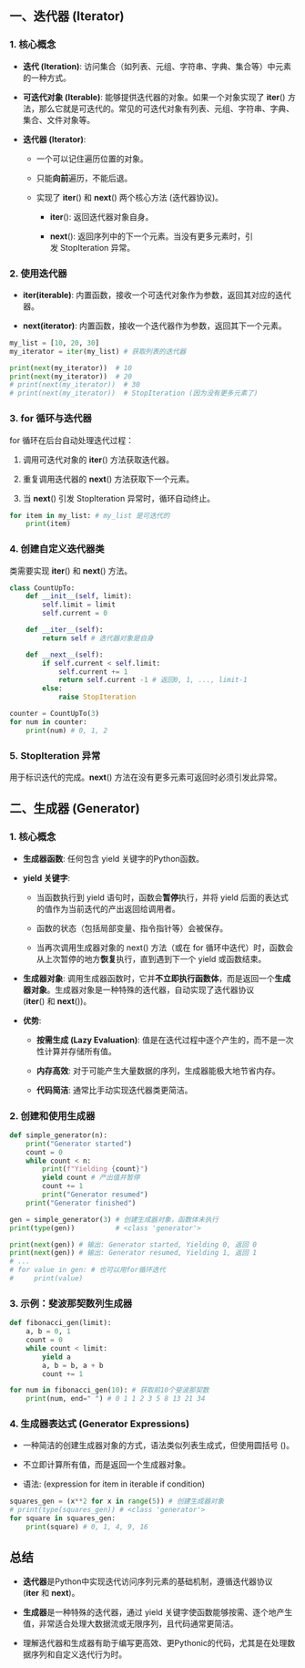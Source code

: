 ## 一、迭代器 (Iterator)

### 1. 核心概念

- **迭代 (Iteration)**: 访问集合（如列表、元组、字符串、字典、集合等）中元素的一种方式。
    
- **可迭代对象 (Iterable)**: 能够提供迭代器的对象。如果一个对象实现了 __iter__() 方法，那么它就是可迭代的。常见的可迭代对象有列表、元组、字符串、字典、集合、文件对象等。
    
- **迭代器 (Iterator)**:
    
    - 一个可以记住遍历位置的对象。
        
    - 只能**向前**遍历，不能后退。
        
    - 实现了 __iter__() 和 __next__() 两个核心方法 (迭代器协议)。
        
        - __iter__(): 返回迭代器对象自身。
            
        - __next__(): 返回序列中的下一个元素。当没有更多元素时，引发 StopIteration 异常。
            

### 2. 使用迭代器

- **iter(iterable)**: 内置函数，接收一个可迭代对象作为参数，返回其对应的迭代器。
    
- **next(iterator)**: 内置函数，接收一个迭代器作为参数，返回其下一个元素。
    

```python
my_list = [10, 20, 30]
my_iterator = iter(my_list) # 获取列表的迭代器

print(next(my_iterator))  # 10
print(next(my_iterator))  # 20
# print(next(my_iterator))  # 30
# print(next(my_iterator))  # StopIteration (因为没有更多元素了)
```



### 3. for 循环与迭代器

for 循环在后台自动处理迭代过程：

1. 调用可迭代对象的 __iter__() 方法获取迭代器。
    
2. 重复调用迭代器的 __next__() 方法获取下一个元素。
    
3. 当 __next__() 引发 StopIteration 异常时，循环自动终止。
    

```python
for item in my_list: # my_list 是可迭代的
    print(item)
```



### 4. 创建自定义迭代器类

类需要实现 __iter__() 和 __next__() 方法。

```python
class CountUpTo:
    def __init__(self, limit):
        self.limit = limit
        self.current = 0

    def __iter__(self):
        return self # 迭代器对象是自身

    def __next__(self):
        if self.current < self.limit:
            self.current += 1
            return self.current -1 # 返回0, 1, ..., limit-1
        else:
            raise StopIteration

counter = CountUpTo(3)
for num in counter:
    print(num) # 0, 1, 2
```

### 5. StopIteration 异常

用于标识迭代的完成。__next__() 方法在没有更多元素可返回时必须引发此异常。

## 二、生成器 (Generator)

### 1. 核心概念

- **生成器函数**: 任何包含 yield 关键字的Python函数。
    
- **yield 关键字**:
    
    - 当函数执行到 yield 语句时，函数会**暂停**执行，并将 yield 后面的表达式的值作为当前迭代的产出返回给调用者。
        
    - 函数的状态（包括局部变量、指令指针等）会被保存。
        
    - 当再次调用生成器对象的 next() 方法（或在 for 循环中迭代）时，函数会从上次暂停的地方**恢复**执行，直到遇到下一个 yield 或函数结束。
        
- **生成器对象**: 调用生成器函数时，它并**不立即执行函数体**，而是返回一个**生成器对象**。生成器对象是一种特殊的迭代器，自动实现了迭代器协议 (__iter__() 和 __next__())。
    
- **优势**:
    
    - **按需生成 (Lazy Evaluation)**: 值是在迭代过程中逐个产生的，而不是一次性计算并存储所有值。
        
    - **内存高效**: 对于可能产生大量数据的序列，生成器能极大地节省内存。
        
    - **代码简洁**: 通常比手动实现迭代器类更简洁。
        

### 2. 创建和使用生成器

```python
def simple_generator(n):
    print("Generator started")
    count = 0
    while count < n:
        print(f"Yielding {count}")
        yield count # 产出值并暂停
        count += 1
        print("Generator resumed")
    print("Generator finished")

gen = simple_generator(3) # 创建生成器对象，函数体未执行
print(type(gen))          # <class 'generator'>

print(next(gen)) # 输出: Generator started, Yielding 0, 返回 0
print(next(gen)) # 输出: Generator resumed, Yielding 1, 返回 1
# ...
# for value in gen: # 也可以用for循环迭代
#     print(value)
```



### 3. 示例：斐波那契数列生成器

```python
def fibonacci_gen(limit):
    a, b = 0, 1
    count = 0
    while count < limit:
        yield a
        a, b = b, a + b
        count += 1

for num in fibonacci_gen(10): # 获取前10个斐波那契数
    print(num, end=" ") # 0 1 1 2 3 5 8 13 21 34
```


### 4. 生成器表达式 (Generator Expressions)

- 一种简洁的创建生成器对象的方式，语法类似列表生成式，但使用圆括号 ()。
    
- 不立即计算所有值，而是返回一个生成器对象。
    
- 语法: (expression for item in iterable if condition)
    

```python
squares_gen = (x**2 for x in range(5)) # 创建生成器对象
# print(type(squares_gen)) # <class 'generator'>
for square in squares_gen:
    print(square) # 0, 1, 4, 9, 16
```


## 总结

- **迭代器**是Python中实现迭代访问序列元素的基础机制，遵循迭代器协议 (__iter__ 和 __next__)。
    
- **生成器**是一种特殊的迭代器，通过 yield 关键字使函数能够按需、逐个地产生值，非常适合处理大数据流或无限序列，且代码通常更简洁。
    
- 理解迭代器和生成器有助于编写更高效、更Pythonic的代码，尤其是在处理数据序列和自定义迭代行为时。